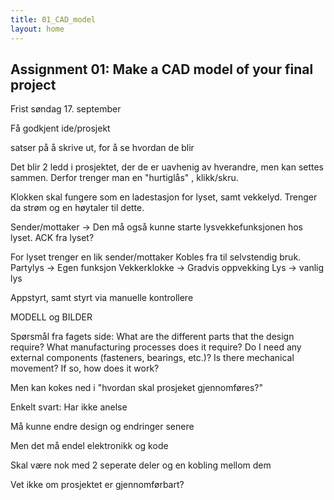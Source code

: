 ```yaml
---
title: 01_CAD_model
layout: home
---
```


## Assignment 01: Make a CAD model of your final project

Frist søndag 17. september

Få godkjent ide/prosjekt

satser på å skrive ut, for å se hvordan de blir

Det blir 2 ledd i prosjektet, der de er uavhenig av hverandre, men kan settes sammen.
Derfor trenger man en "hurtiglås" , klikk/skru.

Klokken skal fungere som en ladestasjon for lyset, samt vekkelyd.
Trenger da strøm og en høytaler til dette.

Sender/mottaker      -> Den må også kunne starte lysvekkefunksjonen hos lyset.
ACK fra lyset?

For lyset trenger en lik sender/mottaker
Kobles fra til selvstendig bruk.
Partylys        -> Egen funksjon
Vekkerklokke    -> Gradvis oppvekking
Lys             -> vanlig lys


Appstyrt, samt styrt via manuelle kontrollere

MODELL og BILDER


Spørsmål fra fagets side:
    What are the different parts that the design require?
    What manufacturing processes does it require?
    Do I need any external components (fasteners, bearings, etc.)?
    Is there mechanical movement? If so, how does it work?


Men kan kokes ned i "hvordan skal prosjeket gjennomføres?"

Enkelt svart: Har ikke anelse

Må kunne endre design og endringer senere

Men det må endel elektronikk og kode

Skal være nok med 2 seperate deler og en kobling mellom dem

Vet ikke om prosjektet er gjennomførbart? 
